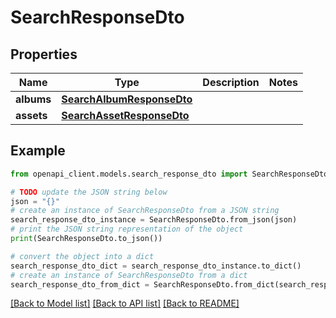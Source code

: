 # SearchResponseDto


## Properties

Name | Type | Description | Notes
------------ | ------------- | ------------- | -------------
**albums** | [**SearchAlbumResponseDto**](SearchAlbumResponseDto.md) |  | 
**assets** | [**SearchAssetResponseDto**](SearchAssetResponseDto.md) |  | 

## Example

```python
from openapi_client.models.search_response_dto import SearchResponseDto

# TODO update the JSON string below
json = "{}"
# create an instance of SearchResponseDto from a JSON string
search_response_dto_instance = SearchResponseDto.from_json(json)
# print the JSON string representation of the object
print(SearchResponseDto.to_json())

# convert the object into a dict
search_response_dto_dict = search_response_dto_instance.to_dict()
# create an instance of SearchResponseDto from a dict
search_response_dto_from_dict = SearchResponseDto.from_dict(search_response_dto_dict)
```
[[Back to Model list]](../README.md#documentation-for-models) [[Back to API list]](../README.md#documentation-for-api-endpoints) [[Back to README]](../README.md)


